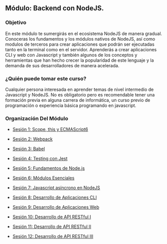 ## Módulo: Backend con NodeJS.

### Objetivo
En este módulo te sumergirás en el ecosistema NodeJS de manera gradual. 
Conoceras los fundamentos y los módulos nativos de  NodeJS, así como modulos de terceros para crear aplicaciones que podrán ser ejecutadas tanto en la terminal como en el servidor.
Aprenderás a crear aplicaciones CLI y web con Javascript y también algunos de los conceptos y herramientas que han hecho crecer la popularidad de este lenguaje y la demanda de sus desarrolladores de manera acelerada.

### ¿Quién puede tomar este curso?

Cualquier persona interesada en aprender temas de nivel intermedio de Javascript y NodeJS.
No es obligatorio pero es recomendable tener una formación previa en alguna carrera de informática, un curso previo de programación o experiencia básica programando en javascript.


### Organización Del Módulo

 - [Sesión 1: Scope, this y ECMAScript6](./Sesion-01)

 - [Sesión 2: Webpack](./Sesion-02)

 - [Sesión 3: Babel](./Sesion-03)

 - [Sesión 4: Testing con Jest](./Sesion-04)

 - [Sesión 5: Fundamentos de Node.js](./Sesion-05)

 - [Sesión 6: Módulos Esenciales](./Sesion-06)

 - [Sesión 7: Javascript asíncrono en NodeJS](./Sesion-07)

 - [Sesión 8: Desarrollo de Aplicaciones CLI](./Sesion-08)
 
 - [Sesión 9: Desarrollo de Aplicaciones Web](./Sesion-09)

 - [Sesión 10: Desarrollo de API RESTful I](./Sesion-10)

 - [Sesión 11: Desarrollo de API RESTful II](./Sesion-11)
 
 - [Sesión 12: Desarrollo de API RESTful III](./Sesion-12)
